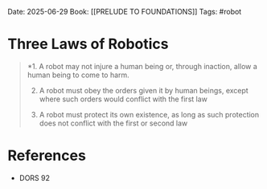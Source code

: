 Date: 2025-06-29
Book: [[PRELUDE TO FOUNDATIONS]]
Tags:  #robot
# Three Laws of Robotics

>*1. A robot may not injure a human being or, through inaction, allow a human being to come to harm.
>
>2. A robot must obey the orders given it by human beings, except where such orders would conflict with the first law
>   
>3. A robot must protect its own existence, as long as such protection does not conflict with the first or second law 

# References
- DORS 92